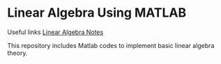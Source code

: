 # Linear Algebra Using MATLAB


Useful links
[Linear Algebra Notes](https://nbviewer.org/github/stevenkhwun/LinearAlgebraMatlab/blob/main/math_linear_algebra.ipynb)

This repository includes Matlab codes to implement basic linear algebra theory.